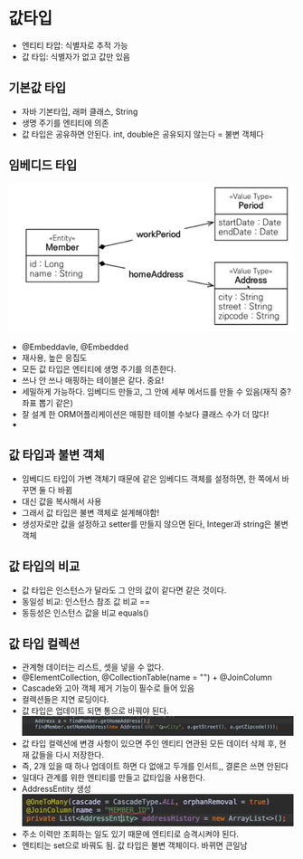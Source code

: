 # 값타입
- 엔티티 타압: 식별자로 추적 가능
- 값 타입: 식별자가 없고 값만 있음
## 기본값 타입
- 자바 기본타입, 래퍼 클래스, String
- 생명 주기를 엔티티에 의존
- 값 타입은 공유하면 안된다. int, double은 공유되지 않는다 = 불변 객체다
## 임베디드 타입
![img.png](img.png)
- @Embeddavle, @Embedded
- 재사용, 높은 응집도
- 모든 값 타입은 엔티티에 생명 주기를 의존한다.
- 쓰나 안 쓰나 매핑하는 테이블은 같다. 중요!
- 세밀하게 가능하다. 임베디드 만들고, 그 안에 세부 메서드를 만들 수 있음(재직 중? 좌표 뽑기 같은)
- 잘 설계 한 ORM어플리케이션은 매핑한 테이블 수보다 클래스 수가 더 많다!
-  
## 값 타입과 불변 객체
- 임베디드 타입이 가변 객체기 때문에 같은 임베디드 객체를 설정하면, 한 쪽에서 바꾸면 둘 다 바뀜
- 대신 값을 복사해서 사용
- 그래서 값 타입은 불변 객체로 설계해야함!
- 생성자로만 값을 설정하고 setter를 만들지 않으면 된다, Integer과 string은 불변객체

## 값 타입의 비교
- 값 타입은 인스턴스가 달라도 그 안의 값이 같다면 같은 것이다.
- 동일성 비교: 인스턴스 참조 값 비교 ==
- 동등성은 인스턴스 값을 비교 equals()

## 값 타입 컬렉션
- 관계형 데이터는 리스트, 셋을 넣을 수 없다.
- @ElementCollection, @CollectionTable(name = "") + @JoinColumn
- Cascade와 고아 객체 제거 기능이 필수로 들어 있음
- 컬렉션들은 지연 로딩이다.
- 값 타입은 업데이트 되면 통으로 바꿔야 된다.
![img_1.png](img_1.png)
- 값 타입 컬렉션에 변경 사항이 있으면 주인 엔티티 연관된 모든 데이터 삭제 후, 현재 값들을 다시 저장한다.
- 즉, 2개 있을 때 하나 업데이트 하면 다 없애고 두개를 인서트,, 결론은 쓰면 안된다
- 일대다 관계를 위한 엔티티를 만들고 값타입을 사용한다.
- AddressEntity 생성
![img_3.png](img_3.png)
- 주소 이력만 조회하는 일도 있기 때문에 엔티티로 승격시켜야 된다.
- 엔티티는 set으로 바꿔도 됨. 값 타입은 불변 객체이다. 바뀌면 큰일남